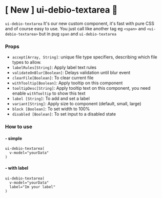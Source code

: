# [ New ] ui-debio-textarea :tada:
`ui-debio-textarea` It's our new custom component, it's fast with pure CSS and of course easy to use. You just call like another tag
eg `<span>` and `<ui-debio-textarea>` but in pug `span` and `ui-debio-textarea`

### Props
- `accept[Array, String]`:  unique file type specifiers, describing which file types to allow.
- `labelRules[String]`: Apply label text rules
- `validateOnBlur[Boolean]`: Delays validation until blur event
- `clearFile[Boolean]`: To clear current file
- `withTooltip[Boolean]`: Apply tooltip on this component
- `tooltipDesc[String]`: Apply tooltip text on this component, you need enable `withTooltip` to show this text
- `label [String]`: To add and set a label
- `variant[String]`: Apply size to component (default, small, large)
- `block [Boolean]`: To set width to 100%
- `disabled [Boolean]`: To set input to a disabled state

### How to use

#### - simple
```pug
ui-debio-textarea(
  v-model="yourData"
)
```

#### - with label
```pug
ui-debio-textarea(
  v-model="yourData"
  label="Im your label"
)
```
